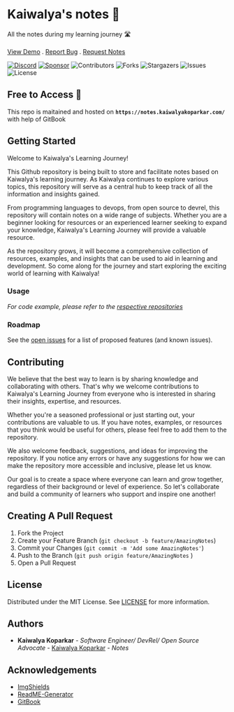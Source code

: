 # Kaiwalya's notes 📝

All the notes during my learning journey 🛣️\
\
[View Demo](https://notes.kaiwalyakoparkar.com/) . [Report Bug](https://github.com/kaiwalyakoparkar/notes/issues/new?assignees=&labels=bug&template=bug.yml&title=%5BBug%5D%3A+%3Ctitle%3E) . [Request Notes](https://github.com/kaiwalyakoparkar/notes/issues/new?assignees=&labels=new+notes+request&template=notes.yml&title=%5BResource%5D+%3Ctitle%3E)

[![Discord](https://img.shields.io/discord/907150172725862420)](https://community.kaiwalyakoparkar.com) [![Sponsor](https://img.shields.io/github/sponsors/kaiwalyakoparkar?color=light%20green)](https://github.com/sponsors/kaiwalyakoparkar) ![Contributors](https://img.shields.io/github/contributors/kaiwalyakoparkar/notes?color=dark-green) ![Forks](https://img.shields.io/github/forks/kaiwalyakoparkar/notes?style=social) ![Stargazers](https://img.shields.io/github/stars/kaiwalyakoparkar/notes?style=social) ![Issues](https://img.shields.io/github/issues/kaiwalyakoparkar/notes) ![License](https://img.shields.io/github/license/kaiwalyakoparkar/notes)

## Free to Access 💸

This repo is maitained and hosted on **`https://notes.kaiwalyakoparkar.com/`** with help of GitBook

## Getting Started

Welcome to Kaiwalya's Learning Journey!

This Github repository is being built to store and facilitate notes based on Kaiwalya's learning journey. As Kaiwalya continues to explore various topics, this repository will serve as a central hub to keep track of all the information and insights gained.

From programming languages to devops, from open source to devrel, this repository will contain notes on a wide range of subjects. Whether you are a beginner looking for resources or an experienced learner seeking to expand your knowledge, Kaiwalya's Learning Journey will provide a valuable resource.

As the repository grows, it will become a comprehensive collection of resources, examples, and insights that can be used to aid in learning and development. So come along for the journey and start exploring the exciting world of learning with Kaiwalya!

### Usage

_For code example, please refer to the_ [_respective repositories_](https://github.com/kaiwalyakoparkar?tab=repositories)

### Roadmap

See the [open issues](https://github.com/kaiwalyakoparkar/notes/issues) for a list of proposed features (and known issues).

## Contributing

We believe that the best way to learn is by sharing knowledge and collaborating with others. That's why we welcome contributions to Kaiwalya's Learning Journey from everyone who is interested in sharing their insights, expertise, and resources.

Whether you're a seasoned professional or just starting out, your contributions are valuable to us. If you have notes, examples, or resources that you think would be useful for others, please feel free to add them to the repository.

We also welcome feedback, suggestions, and ideas for improving the repository. If you notice any errors or have any suggestions for how we can make the repository more accessible and inclusive, please let us know.

Our goal is to create a space where everyone can learn and grow together, regardless of their background or level of experience. So let's collaborate and build a community of learners who support and inspire one another!

## Creating A Pull Request

1. Fork the Project
2. Create your Feature Branch (`git checkout -b feature/AmazingNotes`)
3. Commit your Changes (`git commit -m 'Add some AmazingNotes'`)
4. Push to the Branch (`git push origin feature/AmazingNotes` )
5. Open a Pull Request

## License

Distributed under the MIT License. See [LICENSE](LICENSE.md) for more information.

## Authors

* **Kaiwalya Koparkar** - _Software Engineer/ DevRel/ Open Source Advocate_ - [Kaiwalya Koparkar](https://github.com/kaiwalyakoparkar/) - _Notes_

## Acknowledgements

* [ImgShields](https://shields.io/)
* [ReadME-Generator](https://github.com/ShaanCoding/ReadME-Generator)
* [GitBook](https://gitbook.com/)
